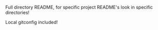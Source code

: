 Full directory README, for specific project README's look in specific directories!





Local gitconfig included!
